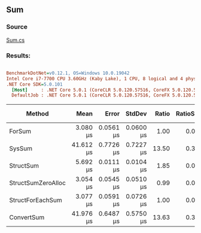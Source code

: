 ﻿## Sum

### Source
[Sum.cs](../../src/StructLinq.Benchmark/Sum.cs)

### Results:
``` ini

BenchmarkDotNet=v0.12.1, OS=Windows 10.0.19042
Intel Core i7-7700 CPU 3.60GHz (Kaby Lake), 1 CPU, 8 logical and 4 physical cores
.NET Core SDK=5.0.101
  [Host]     : .NET Core 5.0.1 (CoreCLR 5.0.120.57516, CoreFX 5.0.120.57516), X64 RyuJIT
  DefaultJob : .NET Core 5.0.1 (CoreCLR 5.0.120.57516, CoreFX 5.0.120.57516), X64 RyuJIT


```
|             Method |      Mean |     Error |    StdDev | Ratio | RatioSD | Gen 0 | Gen 1 | Gen 2 | Allocated | Code Size |
|------------------- |----------:|----------:|----------:|------:|--------:|------:|------:|------:|----------:|----------:|
|             ForSum |  3.080 μs | 0.0561 μs | 0.0600 μs |  1.00 |    0.00 |     - |     - |     - |         - |      17 B |
|             SysSum | 41.612 μs | 0.7726 μs | 0.7227 μs | 13.50 |    0.31 |     - |     - |     - |      40 B |     445 B |
|          StructSum |  5.692 μs | 0.0111 μs | 0.0104 μs |  1.85 |    0.04 |     - |     - |     - |      24 B |      93 B |
| StructSumZeroAlloc |  3.054 μs | 0.0545 μs | 0.0510 μs |  0.99 |    0.03 |     - |     - |     - |         - |     139 B |
|   StructForEachSum |  3.077 μs | 0.0591 μs | 0.0726 μs |  1.00 |    0.03 |     - |     - |     - |         - |      22 B |
|         ConvertSum | 41.976 μs | 0.6487 μs | 0.5750 μs | 13.63 |    0.30 |     - |     - |     - |      40 B |     594 B |
